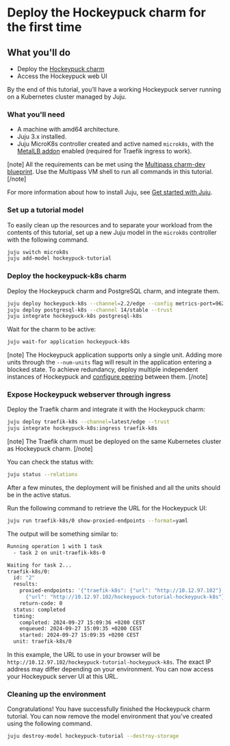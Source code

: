 # Deploy the Hockeypuck charm for the first time

## What you'll do

- Deploy the [Hockeypuck charm](https://charmhub.io/hockeypuck-k8s)
- Access the Hockeypuck web UI

By the end of this tutorial, you’ll have a working Hockeypuck server running on a Kubernetes cluster managed by Juju.

### What you'll need

- A machine with amd64 architecture.
- Juju 3.x installed.
- Juju MicroK8s controller created and active named `microk8s`, with the [MetalLB addon](https://microk8s.io/docs/addon-metallb) enabled (required for Traefik ingress to work).

[note]
All the requirements can be met using the [Multipass charm-dev blueprint](https://juju.is/docs/juju/set-up--tear-down-your-test-environment#heading--set-up---tear-down-automatically). Use the Multipass VM shell to run all commands in this tutorial.
[/note]

For more information about how to install Juju, see [Get started with Juju](https://juju.is/docs/olm/get-started-with-juju).

### Set up a tutorial model

To easily clean up the resources and to separate your workload from the contents of this tutorial,
set up a new Juju model in the `microk8s` controller with the following command.

```bash
juju switch microk8s
juju add-model hockeypuck-tutorial
```

### Deploy the hockeypuck-k8s charm

Deploy the Hockeypuck charm and PostgreSQL charm, and integrate them.

```bash
juju deploy hockeypuck-k8s --channel=2.2/edge --config metrics-port=9626 app-port=11371
juju deploy postgresql-k8s --channel 14/stable --trust
juju integrate hockeypuck-k8s postgresql-k8s
```

Wait for the charm to be active:
```bash
juju wait-for application hockeypuck-k8s
```

[note]
The Hockeypuck application supports only a single unit. Adding more units through the `--num-units`
flag will result in the application entering a blocked state. To achieve redundancy, 
deploy multiple independent instances of Hockeypuck and [configure peering](https://charmhub.io/hockeypuck-k8s/docs/how-to-reconcile-between-two-keyservers) between them.
[/note]

### Expose Hockeypuck webserver through ingress

Deploy the Traefik charm and integrate it with the Hockeypuck charm:
```bash
juju deploy traefik-k8s --channel=latest/edge --trust
juju integrate hockeypuck-k8s:ingress traefik-k8s
```

[note]
The Traefik charm must be deployed on the same Kubernetes cluster as Hockeypuck charm.
[/note]

You can check the status with:
```bash
juju status --relations
```

After a few minutes, the deployment will be finished and all the units should be in 
the active status.

Run the following command to retrieve the URL for the Hockeypuck UI:
```bash
juju run traefik-k8s/0 show-proxied-endpoints --format=yaml
```

The output will be something similar to:
```bash
Running operation 1 with 1 task
  - task 2 on unit-traefik-k8s-0

Waiting for task 2...
traefik-k8s/0: 
  id: "2"
  results: 
    proxied-endpoints: '{"traefik-k8s": {"url": "http://10.12.97.102"}, "hockeypuck-k8s":
      {"url": "http://10.12.97.102/hockeypuck-tutorial-hockeypuck-k8s"}}'
    return-code: 0
  status: completed
  timing: 
    completed: 2024-09-27 15:09:36 +0200 CEST
    enqueued: 2024-09-27 15:09:35 +0200 CEST
    started: 2024-09-27 15:09:35 +0200 CEST
  unit: traefik-k8s/0
```

In this example, the URL to use in your browser will be `http://10.12.97.102/hockeypuck-tutorial-hockeypuck-k8s`. 
The exact IP address may differ depending on your environment. You can now access your Hockeypuck server UI at this URL.

### Cleaning up the environment

Congratulations! You have successfully finished the Hockeypuck charm tutorial. You can now remove the
model environment that you’ve created using the following command.


```bash
juju destroy-model hockeypuck-tutorial --destroy-storage
```